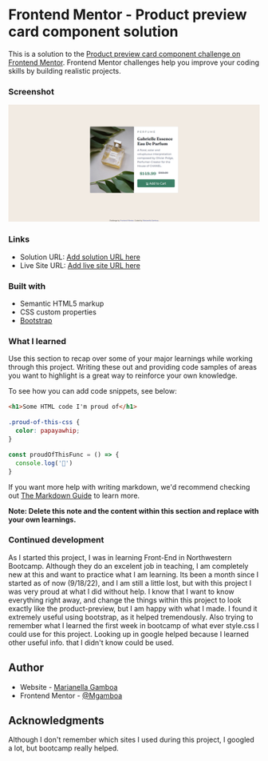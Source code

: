 # Frontend Mentor - Product preview card component solution

This is a solution to the [Product preview card component challenge on Frontend Mentor](https://www.frontendmentor.io/challenges/product-preview-card-component-GO7UmttRfa). Frontend Mentor challenges help you improve your coding skills by building realistic projects. 

### Screenshot

![](./myScreenshot/parfum-screenshot.png)

### Links

- Solution URL: [Add solution URL here](https://github.com/Marianellag1/Gabrielle-Eau-De-Parfum)
- Live Site URL: [Add live site URL here](https://marianellag1.github.io/Gabrielle-Eau-De-Parfum/)


### Built with

- Semantic HTML5 markup
- CSS custom properties
- [Bootstrap](https://getbootstrap.com/docs/4.5/getting-started/introduction/)


### What I learned

Use this section to recap over some of your major learnings while working through this project. Writing these out and providing code samples of areas you want to highlight is a great way to reinforce your own knowledge.

To see how you can add code snippets, see below:

```html
<h1>Some HTML code I'm proud of</h1>
```
```css
.proud-of-this-css {
  color: papayawhip;
}
```
```js
const proudOfThisFunc = () => {
  console.log('🎉')
}
```

If you want more help with writing markdown, we'd recommend checking out [The Markdown Guide](https://www.markdownguide.org/) to learn more.

**Note: Delete this note and the content within this section and replace with your own learnings.**

### Continued development

As I started this project, I was in learning Front-End in Northwestern Bootcamp. Although they do an excelent job in teaching, I am completely new at this and want to practice what I am learning. Its been a month since I started as of now (9/18/22), and I am still a little lost, but with this project I was very proud at what I did without help. I know that I want to know everything right away, and change the things within this project to look exactly like the product-preview, but I am happy with what I made. I found it extremely useful using bootstrap, as it helped tremendously. Also trying to remember what I learned the first week in bootcamp of what ever style.css I could use for this project. Looking up in google helped because I learned other useful info. that I didn't know could be used. 

## Author

- Website - [Marianella Gamboa](https://github.com/Marianellag1)
- Frontend Mentor - [@Mgamboa](https://www.frontendmentor.io/profile/Mgamboa)

## Acknowledgments

Although I don't remember which sites I used during this project, I googled a lot, but bootcamp really helped. 
